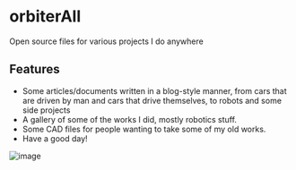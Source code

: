 # orbiterAll
Open source files for various projects I do anywhere

## Features 
- Some articles/documents written in a blog-style manner, from cars that are driven by man and cars that drive themselves, to robots and some side projects
- A gallery of some of the works I did, mostly robotics stuff. 
- Some CAD files for people wanting to take some of my old works.
- Have a good day!

![image](https://github.com/user-attachments/assets/f144d78d-bd3b-4e88-ad28-ae28eaf646a7)



